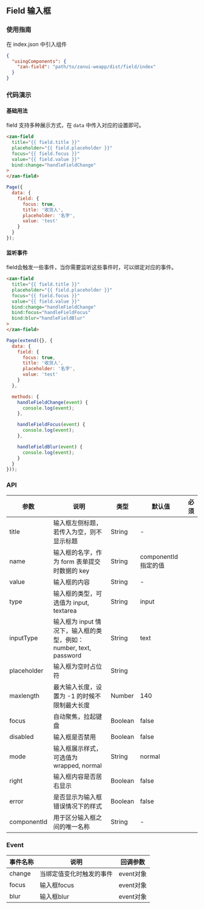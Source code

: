 ## Field 输入框

### 使用指南
在 index.json 中引入组件
```json
{
  "usingComponents": {
    "zan-field": "path/to/zanui-weapp/dist/field/index"
  }
}
```

### 代码演示

#### 基础用法
field 支持多种展示方式，在 `data` 中传入对应的设置即可。
```html
<zan-field
  title="{{ field.title }}"
  placeholder="{{ field.placeholder }}"
  focus="{{ field.focus }}"
  value="{{ field.value }}"
  bind:change="handleFieldChange"
>
</zan-field>
```

```js
Page({
  data: {
    field: {
      focus: true,
      title: '收货人',
      placeholder: '名字',
      value: 'test'
    }
  }
});
```

#### 监听事件

field会触发一些事件，当你需要监听这些事件时，可以绑定对应的事件。

```html
<zan-field
  title="{{ field.title }}"
  placeholder="{{ field.placeholder }}"
  focus="{{ field.focus }}"
  value="{{ field.value }}"
  bind:change="handleFieldChange"
  bind:focus="handleFieldFocus"
  bind:blur="handleFieldBlur"
>
</zan-field>
```

```js
Page(extend({}, {
  data: {
    field: {
      focus: true,
      title: '收货人',
      placeholder: '名字',
      value: 'test'
    }
  },

  methods: {
    handleFieldChange(event) {
      console.log(event);
    },

    handleFieldFocus(event) {
      console.log(event);
    },

    handleFieldBlur(event) {
      console.log(event);
    }
  }
}));
```

### API

| 参数       | 说明      | 类型       | 默认值       | 必须      |
|-----------|-----------|-----------|-------------|-------------|
| title | 输入框左侧标题，若传入为空，则不显示标题 | String | - | |
| name | 输入框的名字，作为 form 表单提交时数据的 key | String  | componentId 指定的值 | |
| value | 输入框的内容 | String  | - | |
| type | 输入框的类型，可选值为 input, textarea | String  | input | |
| inputType | 输入框为 input 情况下，输入框的类型，例如：number, text, password | String  | text | |
| placeholder | 输入框为空时占位符 | String  | | |
| maxlength | 最大输入长度，设置为 -1 的时候不限制最大长度 | Number  | 140 | |
| focus | 自动聚焦，拉起键盘 | Boolean  | false | |
| disabled | 输入框是否禁用 | Boolean  | false | |
| mode | 输入框展示样式，可选值为 wrapped, normal | String | normal | |
| right | 输入框内容是否居右显示 | Boolean  | false | |
| error | 是否显示为输入框错误情况下的样式 | Boolean  | false | |
| componentId | 用于区分输入框之间的唯一名称 | String  | - | |

### Event

| 事件名称       | 说明      | 回调参数       |
|-----------|-----------|-----------|
| change | 当绑定值变化时触发的事件 | event对象 |
| focus | 输入框focus | event对象 |
| blur | 输入框blur | event对象 |
